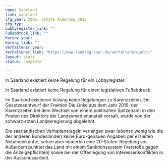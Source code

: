 ```yaml
---
name: Saarland
link: saarland
ifg_year: 2006, letzte Änderung 2015
ifg_typ:
Lobbyregister_link: ""
Fußabdruck_link: ""
Karenz_year:
Karenz_link: ""
Verhaltensr_year:
Verhaltensr_link: "https://www.landtag-saar.de/verhaltensregeln/"
layout: state
status: complete

---
```


In Saarland existiert keine Regelung für ein Lobbyregister.

In Saarland existiert keine Regelung für einen legislativen Fußabdruck.

Im Saarland existieren bislang keine Regelungen zu Karenzzeiten. Ein Gesetzesentwurf der Fraktion Die Linke aus dem Jahr 2019, der Karenzzeiten bei dem Wechsel von einem politischen Spitzenamt in den Posten des Direktors der Landesmedienanstalt vorsah, wurde von der schwarz-roten Landesregierung abgelehnt.

Die saarländischen Verhaltensregeln verlangen zwar (ebenso wenig wie die der anderen Bundesländer) keine Euro-genauen Angaben der erzielten Nebeneinkünfte, sehen aber immerhin eine 20-Stufen-Regelung vor. Außerdem punktet das Land mit einem Sanktionssystem (Verstöße gegen die Anzeigepflichten) sowie bei der Offenlegung von Interessenkonflikten in der Ausschussarbeit.
